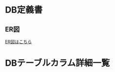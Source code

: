 # DB定義書
## ER図
[ER図はこちら](https://github.com/Aso2001192/2021sys-design/blob/main/ER_all.md "ER図はこちら")

# DBテーブルカラム詳細一覧

